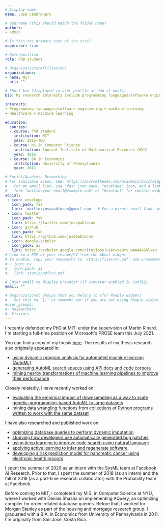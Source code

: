 ```yaml
---
# Display name
name: José Cambronero

# Username (this should match the folder name)
authors:
- admin

# Is this the primary user of the site?
superuser: true

# Role/position
role: PhD student

# Organizations/Affiliations
organizations:
- name: MIT
  url: ""

# Short bio (displayed in user profile at end of posts)
bio: My research interests include programming languages/software engineering, databases, and machine learning.

interests:
- Programming languages/software engineering + machine learning
- Healthcare + machine learning

education:
  courses:
  - course: PhD student
    institution: MIT
    year: 2016-TBD
  - course: MS in Computer Science
    institution: Courant Institute of Mathematical Sciences (NYU)
    year: 2016
  - course: BA in Economics
    institution: University of Pennsylvania
    year: 2011

# Social/Academic Networking
# For available icons, see: https://sourcethemes.com/academic/docs/widgets/#icons
#   For an email link, use "fas" icon pack, "envelope" icon, and a link in the
#   form "mailto:your-email@example.com" or "#contact" for contact widget.
social:
 - icon: envelope
   icon_pack: fas
   link: 'mailto:josepablocam@gmail.com'  # For a direct email link, use "mailto:test@example.org".
 - icon: twitter
   icon_pack: fab
   link: https://twitter.com/josepablocam
 - icon: github
   icon_pack: fab
   link: https://github.com/josepablocam
 - icon: google-scholar
   icon_pack: ai
   link: https://scholar.google.com/citations?user=yaQYc_wAAAAJ&hl=en
# Link to a PDF of your resume/CV from the About widget.
# To enable, copy your resume/CV to `static/files/cv.pdf` and uncomment the lines below.
# - icon: cv
#   icon_pack: ai
#   link: static/pdf/cv.pdf

# Enter email to display Gravatar (if Gravatar enabled in Config)
email: ""

# Organizational groups that you belong to (for People widget)
#   Set this to `[]` or comment out if you are not using People widget.
#user_groups:
#- Researchers
#- Visitors
---
```


I recently defended my PhD at MIT, under the supervision
of Martin Rinard. I'm starting a full-time position
on Microsoft's PROSE team this July 2021.

You can find a copy of my thesis [here](pdf/JCambronero-PhD-EECS-June2021.pdf).
The results of my thesis research also originally appeared in:

* [using dynamic program analysis for automated machine learning (AutoML)](publication/oopsla-2019/oopsla2019)
* [generating AutoML search spaces using API docs and code corpora](publication/fse-2020/fse2020)
* [mining nearby transformations of machine learning pipelines to improve their performance](publication/janus/janus)

Closely relatedly, I have recently worked on:

* [evaluating the empirical impact of downsampling as a way to scale genetic-programming-based AutoML to large datasets](publication/downsampling/downsampling)
* [mining data wrangling functions from collections of Python programs written to work with the same dataset](publication/wranglesearch/wranglesearch)

I have also researched and published work on:

* [optimizing database queries to perform dynamic imputation](publication/vldb-2017/vldb2017)
* [studying how developers use automatically generated bug patches](publication/vlhcc-2019/vlhcc2019)
* [using deep learning to improve code search using natural language](publication/fse-2019/fse2019)
* [applying active learning to infer and regenerate software](publication/onward-2019/onward2019)
* [developing a risk prediction model for pancreatic cancer using electronic health records](publication/ejc-pdac/pdac)


I spent the summer of 2020 as an intern with the SysML team at Facebook
AI Research. Prior to that, I spent the summer of 2018 (as an intern)
and the fall of 2018 (as a part-time research collaborator) with the
Probability team at Facebook.

Before coming to MIT, I completed my M.S. in Computer Science at NYU,
where I worked with Dennis Shasha on implementing AQuery, an optimizing
compiler for order-related database queries. Before that, I worked for Morgan Stanley as part of the housing and mortgage research group. I graduated with a B.A. in Economics
from University of Pennsylvania in 2011. I'm originally from San José, Costa Rica.
